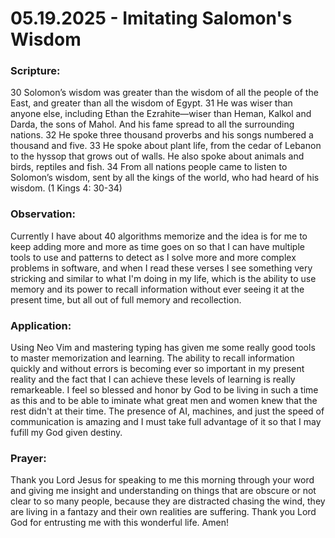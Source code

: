 # 05.19.2025 - Imitating Salomon's Wisdom

### Scripture:
30 Solomon’s wisdom was greater than the wisdom of all the people of the East, and greater than all the wisdom of Egypt. 
31 He was wiser than anyone else, including Ethan the Ezrahite—wiser than Heman, Kalkol and Darda, the sons of Mahol. And his fame spread to all the surrounding nations. 
32 He spoke three thousand proverbs and his songs numbered a thousand and five. 
33 He spoke about plant life, from the cedar of Lebanon to the hyssop that grows out of walls. He also spoke about animals and birds, reptiles and fish. 
34 From all nations people came to listen to Solomon’s wisdom, sent by all the kings of the world, who had heard of his wisdom.
(1 Kings 4: 30-34)

### Observation:
Currently I have about 40 algorithms memorize and the idea is for me to keep adding more and more as time goes on so that I can have multiple tools to use
and patterns to detect as I solve more and more complex problems in software, and when I read these verses I see something very stricking and similar to 
what I'm doing in my life, which is the ability to use memory and its power to recall information without ever seeing it at the present time, but all
out of full memory and recollection.

### Application:
Using Neo Vim and mastering typing has given me some really good tools to master memorization and learning. The ability to recall information quickly
and without errors is becoming ever so important in my present reality and the fact that I can achieve these levels of learning is really remarkeable.
I feel so blessed and honor by God to be living in such a time as this and to be able to iminate what great men and women knew that the rest didn't 
at their time. The presence of AI, machines, and just the speed of communication is amazing and I must take full advantage of it so that I may fufill
my God given destiny.

### Prayer:
Thank you Lord Jesus for speaking to me this morning through your word and giving me insight and understanding on things that are obscure or not clear
to so many people, because they are distracted chasing the wind, they are living in a fantazy and their own realities are suffering. Thank you Lord
God for entrusting me with this wonderful life. Amen!

